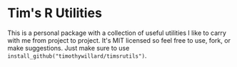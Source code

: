 # Tim's R Utilities

This is a personal package with a collection of useful utilities I like to carry with me from project to project. It's MIT licensed so feel free to use, fork, or make suggestions. Just make sure to use `install_github("timothywillard/timsrutils")`.

